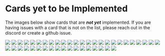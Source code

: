 # Cards yet to be Implemented
The images below show cards that are _**not yet**_ implemented. If you are having issues with a card that is not on the list, please reach out in the discord or create a github issue.

![](./0514089787.webp)
![](./0524529055.webp)
![](./0766281795.webp)
![](./1034181657.webp)
![](./1039444094.webp)
![](./11e54776e9.webp)
![](./1397553238.webp)
![](./2633842896.webp)
![](./2995807621.webp)
![](./3132453342.webp)
![](./3388566378.webp)
![](./3427170256.webp)
![](./3475471540.webp)
![](./3567283316.webp)
![](./3666212779.webp)
![](./36859e7ec4.webp)
![](./3885807284.webp)
![](./4028826022.webp)
![](./4334684518.webp)
![](./5184505570.webp)
![](./5422802110.webp)
![](./5667308555.webp)
![](./5751831621.webp)
![](./5834478243.webp)
![](./6228218834.webp)
![](./6354077246.webp)
![](./6600603122.webp)
![](./6720065735.webp)
![](./6854247423.webp)
![](./7138400365.webp)
![](./7312183744.webp)
![](./7661383869.webp)
![](./8174214418.webp)
![](./81a416eb1f.webp)
![](./8500401413.webp)
![](./8779760486.webp)
![](./9595057518.webp)
![](./9720757803.webp)
![](./9811031405.webp)
![](./9921128444.webp)
![](./ccf9474416.webp)
![](./fb0da8985e.webp)
![](./fda7bdc316.webp)